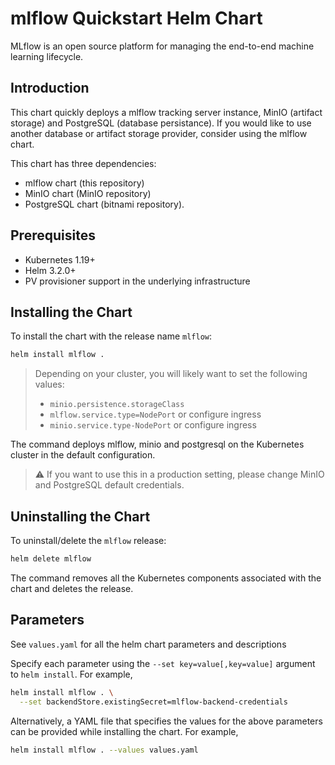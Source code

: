 # mlflow Quickstart Helm Chart

MLflow is an open source platform for managing the end-to-end machine learning lifecycle.

## Introduction

This chart quickly deploys a mlflow tracking server instance, MinIO (artifact storage) 
and PostgreSQL (database persistance). If you would like to use another database or
artifact storage provider, consider using the mlflow chart.

This chart has three dependencies:

- mlflow chart (this repository)
- MinIO chart (MinIO repository)
- PostgreSQL chart (bitnami repository).

## Prerequisites

- Kubernetes 1.19+
- Helm 3.2.0+
- PV provisioner support in the underlying infrastructure

## Installing the Chart

To install the chart with the release name `mlflow`:

```bash
helm install mlflow .
```

> Depending on your cluster, you will likely want to set the following values:
>
> - `minio.persistence.storageClass`
> - `mlflow.service.type=NodePort` or configure ingress
> - `minio.service.type-NodePort` or configure ingress

The command deploys mlflow, minio and postgresql on the Kubernetes
cluster in the default configuration.

> :warning: If you want to use this in a production setting, please change
> MinIO and PostgreSQL default credentials.

## Uninstalling the Chart

To uninstall/delete the `mlflow` release:

```bash
helm delete mlflow
```

The command removes all the Kubernetes components associated with the chart and deletes the release.

## Parameters

See `values.yaml` for all the helm chart parameters and descriptions

Specify each parameter using the `--set key=value[,key=value]` argument to `helm install`. For example,

```bash
helm install mlflow . \
  --set backendStore.existingSecret=mlflow-backend-credentials
```

Alternatively, a YAML file that specifies the values for the above parameters can be provided while installing the chart. For example,

```bash
helm install mlflow . --values values.yaml
```
